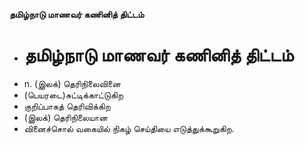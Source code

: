 **தமிழ்நாடு மாணவர் கணினித் திட்டம்**
- # தமிழ்நாடு மாணவர் கணினித் திட்டம்
- n. (இலக்) தெரிநிலைவினை
- (பெயரடை)சுட்டிக்காட்டுகிற
- குறிப்பாகத் தெரிவிக்கிற
- (இலக்) தெரிநிலையான
- வினைச்சொல் வகையில் நிகழ் செய்தியை எடுத்துக்கூறுகிற.


